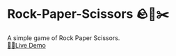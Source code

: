 # Rock-Paper-Scissors 🪨📄✂️

A simple game of Rock Paper Scissors.
<br />
[👨‍💻Live Demo](https://safarzadehsbeengood.github.io/Rock-Paper-Scissors/)
